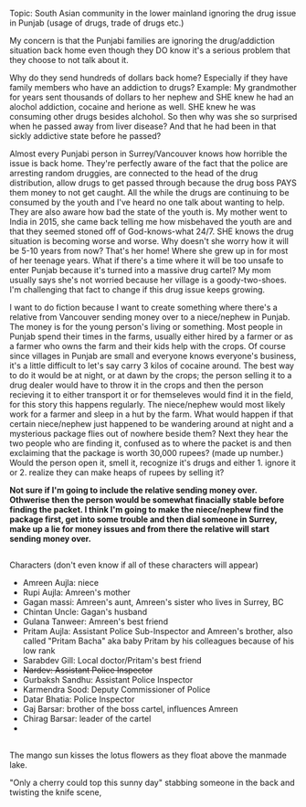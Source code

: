 Topic: South Asian community in the lower mainland ignoring the drug issue in Punjab (usage of drugs, trade of drugs etc.)

My concern is that the Punjabi families are ignoring the drug/addiction situation back home even though they DO know it's a serious problem that they choose to not talk about it. 

Why do they send hundreds of dollars back home? Especially if they have family members who have an addiction to drugs? Example: My grandmother for years sent thousands of dollars to her nephew and SHE knew he had an alochol addiction, cocaine and herione as well. SHE knew he was consuming other drugs besides alchohol. So then why was she so surprised when he passed away from liver disease? And that he had been in that sickly addictive state before he passed?

Almost every Punjabi person in Surrey/Vancouver knows how horrible the issue is back home. They're perfectly aware of the fact that the police are arresting random druggies, are connected to the head of the drug distribution, allow drugs to get passed through because the drug boss PAYS them money to not get caught. All the while the drugs are continuing to be consumed by the youth and I've heard no one talk about wanting to help. They are also aware how bad the state of the youth is. My mother went to India in 2015, she came back telling me how misbehaved the youth are and that they seemed stoned off of God-knows-what 24/7. SHE knows the drug situation is becoming worse and worse. Why doesn't she worry how it will be 5-10 years from now? That's her home! Where she grew up in for most of her teenage years. What if there's a time where it will be too unsafe to enter Punjab because it's turned into a massive drug cartel? My mom usually says she's not worried because her village is a goody-two-shoes. I'm challenging that fact to change if this drug issue keeps growing. 


I want to do fiction because I want to create something where there's a relative from Vancouver sending money over to a niece/nephew in Punjab. The money is for the young person's living or something. Most people in Punjab spend their times in the farms, usually either  hired by a farmer or as a farmer who owns the farm and their kids help with the crops. Of course since villages in Punjab are small and everyone knows everyone's business, it's a little difficult to let's say carry 3 kilos of cocaine around. The best way to do it would be at night, or at dawn by the crops; the person selling it to a drug dealer would have to throw it in the crops and then the person recieving it to either transport it or for themseleves would find it in the field, for this story this happens regularly. The niece/nephew would most likely work for a farmer and sleep in a hut by the farm. What would happen if that certain niece/nephew just happened to be wandering around at night and a mysterious package flies out of nowhere beside them? Next they hear the two people who are finding it, confused as to where the packet is and then exclaiming that the package is worth 30,000 rupees? (made up number.) Would the person open it, smell it, recognize it's drugs and either 1. ignore it or 2. realize they can make heaps of rupees by selling it? 

**Not sure if I'm going to include the relative sending money over. Othwerise then the person would be somewhat finacially stable before finding the packet. I think I'm going to make the niece/nephew find the package first, get into some trouble and then dial someone in Surrey, make up a lie for money issues and from there the relative will start sending money over.** 
##

Characters (don't even know if all of these characters will appear)
- Amreen Aujla: niece
- Rupi Aujla: Amreen's mother
- Gagan massi: Amreen's aunt, Amreen's sister who lives in Surrey, BC
- Chintan Uncle: Gagan's husband
- Gulana Tanweer: Amreen's best friend
- Pritam Aujla: Assistant Police Sub-Inspector and Amreen's brother, also called "Pritam Bacha" aka baby Pritam by his colleagues because of his low rank
- Sarabdev Gill: Local doctor/Pritam's best friend
- ~~Nardev: Assistant Police Inspector~~
- Gurbaksh Sandhu: Assistant Police Inspector
- Karmendra Sood: Deputy Commissioner of Police
- Datar Bhatia: Police Inspector 
- Gaj Barsar: brother of the boss cartel, influences Amreen
- Chirag Barsar: leader of the cartel
- 


##

The mango sun kisses the lotus flowers as they float above the manmade lake. 

"Only a cherry could top this sunny day"
stabbing someone in the back and twisting the knife scene, 


